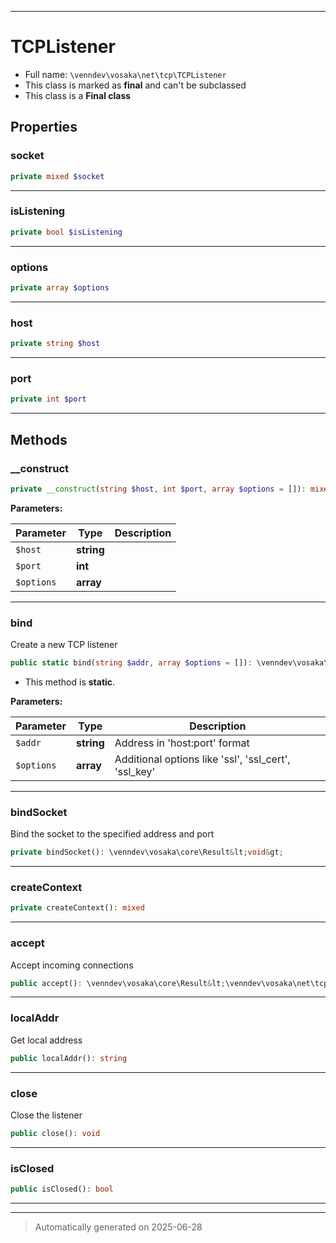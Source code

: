 ***

# TCPListener





* Full name: `\venndev\vosaka\net\tcp\TCPListener`
* This class is marked as **final** and can't be subclassed
* This class is a **Final class**



## Properties


### socket



```php
private mixed $socket
```






***

### isListening



```php
private bool $isListening
```






***

### options



```php
private array $options
```






***

### host



```php
private string $host
```






***

### port



```php
private int $port
```






***

## Methods


### __construct



```php
private __construct(string $host, int $port, array $options = []): mixed
```








**Parameters:**

| Parameter | Type | Description |
|-----------|------|-------------|
| `$host` | **string** |  |
| `$port` | **int** |  |
| `$options` | **array** |  |





***

### bind

Create a new TCP listener

```php
public static bind(string $addr, array $options = []): \venndev\vosaka\core\Result&lt;\venndev\vosaka\net\tcp\TCPListener&gt;
```



* This method is **static**.




**Parameters:**

| Parameter | Type | Description |
|-----------|------|-------------|
| `$addr` | **string** | Address in &#039;host:port&#039; format |
| `$options` | **array** | Additional options like &#039;ssl&#039;, &#039;ssl_cert&#039;, &#039;ssl_key&#039; |





***

### bindSocket

Bind the socket to the specified address and port

```php
private bindSocket(): \venndev\vosaka\core\Result&lt;void&gt;
```












***

### createContext



```php
private createContext(): mixed
```












***

### accept

Accept incoming connections

```php
public accept(): \venndev\vosaka\core\Result&lt;\venndev\vosaka\net\tcp\TCPStream&gt;
```












***

### localAddr

Get local address

```php
public localAddr(): string
```












***

### close

Close the listener

```php
public close(): void
```












***

### isClosed



```php
public isClosed(): bool
```












***


***
> Automatically generated on 2025-06-28
